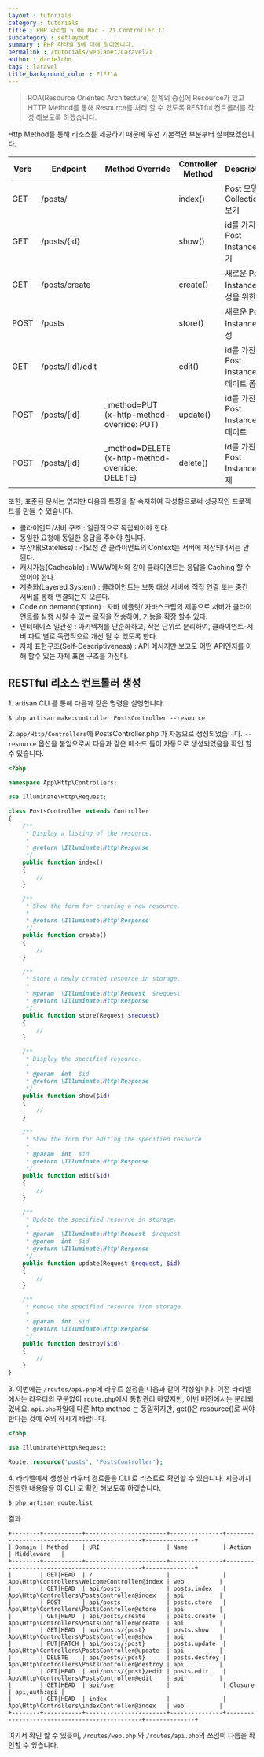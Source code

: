 ```yaml
---
layout : tutorials
category : tutorials
title : PHP 라라벨 5 On Mac - 21.Controller II
subcategory : setlayout
summary : PHP 라라벨 5에 대해 알아봅니다.
permalink : /tutorials/weplanet/Laravel21
author : danielcho
tags : laravel
title_background_color : F1F71A
---
```






> ROA(Resource Oriented Architecture) 설계의 중심에 Resource가 있고 HTTP Method를 통해 Resource를 처리 할 수 있도록
RESTful 컨트롤러를 작성 해보도록 하겠습니다.

Http Method를 통해 리소스를 제공하기 때문에 우선 기본적인 부분부터 살펴보겠습니다.

Verb | Endpoint |   Method Override  |  Controller Method  | Description
-----| -------- | ------------------ | ------------------- | ------------
GET	 | /posts/	| |index()|	Post 모델 Collection 보기
GET	 | /posts/{id} | |show()|	id를 가지는 Post Instance 보기
GET	 | /posts/create| |create()|	새로운 Post Instance 생성을 위한 폼
POST | /posts| |store()|	새로운 Post Instance 생성
GET	 |/posts/{id}/edit| |edit()|	id를 가진 Post Instance 업데이트 폼
POST |/posts/{id}|	_method=PUT (x-http-method-override: PUT)|	update()|	id를 가진 Post Instance 업데이트
POST |/posts/{id}|	_method=DELETE (x-http-method-override: DELETE)|	delete()|	id를 가진 Post Instance 삭제

또한, 표준된 문서는 없지만 다음의 특징을 잘 숙지하여 작성함으로써 성공적인 프로젝트를 만들 수 있습니다.

- 클라이언트/서버 구조 : 일관적으로 독립되어야 한다.
- 동일한 요청에 동일한 응답을 주어야 합니다.
- 무상태(Stateless) : 각요청 간 클라이언트의 Context는 서버에 저장되어서는 안 된다.
- 캐시가능(Cacheable) : WWW에서와 같이 클라이언트는 응답을 Caching 할 수 있어야 한다.
- 계층화(Layered System) : 클라이언트는 보통 대상 서버에 직접 연결 또는 중간 서버를 통해 연결되는지 모른다.
- Code on demand(option) : 자바 애플릿/ 자바스크립의 제공으로 서버가 클라이언트를 실행 시킬 수 있는 로직을 전송하여, 기능을 확장 할수 있다.
- 인터페이스 일관성 : 아키텍처를 단순화하고, 작은 단위로 분리하여, 클라이언트-서버 파트 별로 독립적으로 개선 될 수 있도록 한다.
- 자체 표현구조(Self-Descriptiveness) : API 메시지만 보고도 어떤 API인지를 이해 할수 있는 자체 표현 구조를 가진다.

## RESTful 리소스 컨트롤러 생성

1\. artisan CLI 를 통해 다음과 같은 명령을 실행합니다.

```
$ php artisan make:controller PostsController --resource
```

2\. `app/Http/Controllers`에 PostsController.php 가 자동으로 생성되었습니다.
`--resource` 옵션을 붙임으로써 다음과 같은 메소드 들이 자동으로 생성되었음을 확인 할 수 있습니다.

```php
<?php

namespace App\Http\Controllers;

use Illuminate\Http\Request;

class PostsController extends Controller
{
    /**
     * Display a listing of the resource.
     *
     * @return \Illuminate\Http\Response
     */
    public function index()
    {
        //
    }

    /**
     * Show the form for creating a new resource.
     *
     * @return \Illuminate\Http\Response
     */
    public function create()
    {
        //
    }

    /**
     * Store a newly created resource in storage.
     *
     * @param  \Illuminate\Http\Request  $request
     * @return \Illuminate\Http\Response
     */
    public function store(Request $request)
    {
        //
    }

    /**
     * Display the specified resource.
     *
     * @param  int  $id
     * @return \Illuminate\Http\Response
     */
    public function show($id)
    {
        //
    }

    /**
     * Show the form for editing the specified resource.
     *
     * @param  int  $id
     * @return \Illuminate\Http\Response
     */
    public function edit($id)
    {
        //
    }

    /**
     * Update the specified resource in storage.
     *
     * @param  \Illuminate\Http\Request  $request
     * @param  int  $id
     * @return \Illuminate\Http\Response
     */
    public function update(Request $request, $id)
    {
        //
    }

    /**
     * Remove the specified resource from storage.
     *
     * @param  int  $id
     * @return \Illuminate\Http\Response
     */
    public function destroy($id)
    {
        //
    }
}
```

3\. 이번에는 `/routes/api.php`에 라우트 설정을 다음과 같이 작성합니다. 이전 라라벨에서는 라우터의 구분없이 `route.php`에서 통합관리 하였지만, 이번 버전에서는 분리되었네요.
`api.php`파일에 다른 http method 는 동일하지만, get()은 resource()로 써야 한다는 것에 주의 하시기 바랍니다.

```php
<?php

use Illuminate\Http\Request;

Route::resource('posts', 'PostsController');
```

4\. 라라벨에서 생성한 라우터 경로들을 CLI 로 리스트로 확인할 수 있습니다. 지금까지 진행한 내용을을 이 CLI 로 확인 해보도록 하겠습니다.

```
$ php artisan route:list
```

결과

```
+--------+-----------+-----------------------+---------------+----------------------------------------------+--------------+
| Domain | Method    | URI                   | Name          | Action                                       | Middleware   |
+--------+-----------+-----------------------+---------------+----------------------------------------------+--------------+
|        | GET|HEAD  | /                     |               | App\Http\Controllers\WelcomeController@index | web          |
|        | GET|HEAD  | api/posts             | posts.index   | App\Http\Controllers\PostsController@index   | api          |
|        | POST      | api/posts             | posts.store   | App\Http\Controllers\PostsController@store   | api          |
|        | GET|HEAD  | api/posts/create      | posts.create  | App\Http\Controllers\PostsController@create  | api          |
|        | GET|HEAD  | api/posts/{post}      | posts.show    | App\Http\Controllers\PostsController@show    | api          |
|        | PUT|PATCH | api/posts/{post}      | posts.update  | App\Http\Controllers\PostsController@update  | api          |
|        | DELETE    | api/posts/{post}      | posts.destroy | App\Http\Controllers\PostsController@destroy | api          |
|        | GET|HEAD  | api/posts/{post}/edit | posts.edit    | App\Http\Controllers\PostsController@edit    | api          |
|        | GET|HEAD  | api/user              |               | Closure                                      | api,auth:api |
|        | GET|HEAD  | index                 |               | App\Http\Controllers\indexController@index   | web          |
+--------+-----------+-----------------------+---------------+----------------------------------------------+--------------+
```

여기서 확인 할 수 있듯이, `/routes/web.php` 와  `/routes/api.php`의 쓰임이 다름을 확인할 수 있습니다.
